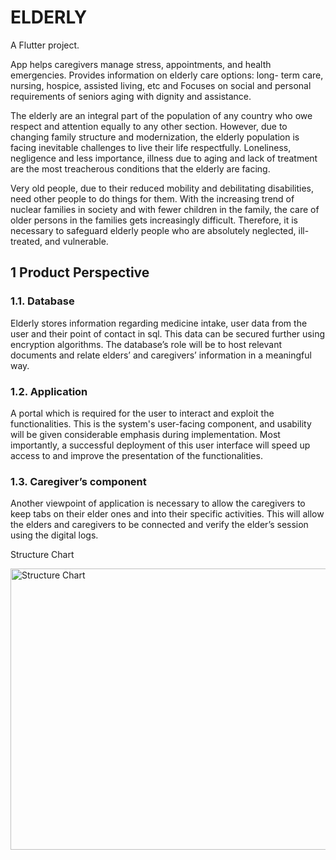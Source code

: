 # ELDERLY

A Flutter project.

App helps caregivers manage stress, appointments, and health emergencies.
Provides information on elderly care options: long- term care, nursing, hospice, assisted living, etc and Focuses on 
social and personal requirements of seniors aging with dignity and assistance.

The elderly are an integral part of the population of any country who owe respect and attention equally to any other section.
However, due to changing family structure and modernization, the elderly population is facing inevitable challenges to live 
their life respectfully. Loneliness, negligence and less importance, illness due to aging and lack of treatment are the most
treacherous conditions that the elderly are facing.

Very old people, due to their reduced mobility and debilitating disabilities, need other people to do things for them.
With the increasing trend of nuclear families in society and with fewer children in the family, the care of older
persons in the families gets increasingly difficult. Therefore, it is necessary to safeguard elderly people who are absolutely
neglected, ill-treated, and vulnerable.

## 1 Product Perspective
### 1.1. Database
Elderly stores information regarding medicine intake, user data from the user and their point of contact in sql. This 
data can be secured further using encryption algorithms. The database’s role will be to host relevant documents and
relate elders’ and caregivers’ information in a meaningful way.

### 1.2. Application
A portal which is required for the user to interact and exploit the functionalities. This is the system's user-facing 
component, and usability will be given considerable emphasis during implementation. Most importantly, a successful 
deployment of this user interface will speed up access to and improve the presentation of the functionalities.

### 1.3. Caregiver’s component
Another viewpoint of application is necessary to allow the caregivers to keep tabs on their elder ones and into 
their specific activities. This will allow the elders and caregivers to be connected and verify the elder’s session
using the digital logs.

Structure Chart

<img width="550" height="450" alt="Structure Chart" src="https://user-images.githubusercontent.com/76189053/232155093-fd733e04-da88-4dec-b582-4e68ab8b8c89.png">
